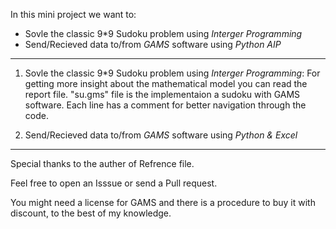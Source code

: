 In this mini project we want to: 
- Sovle the classic 9*9 Sudoku problem using *Interger Programming*
- Send/Recieved data to/from *GAMS* software using *Python AIP*
----------------------

1. Sovle the classic 9*9 Sudoku problem using *Interger Programming*:
For getting more insight about the mathematical model you can read the report file.
"su.gms" file is the implementaion a sudoku with GAMS software. Each line has a comment for better navigation through the code.

2. Send/Recieved data to/from *GAMS* software using *Python & Excel*



---------------------
Special thanks to the auther of Refrence file.

Feel free to open an Isssue or send a Pull request. 

You might need a license for GAMS and there is a procedure to buy it with discount, to the best of my knowledge.
